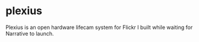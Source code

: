 plexius
=======

Plexius is an open hardware lifecam system for Flickr I built while waiting for Narrative to launch.

